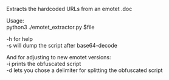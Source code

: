 Extracts the hardcoded URLs from an emotet .doc 

Usage:  
python3 ./emotet_extractor.py $file

-h for help  
-s will dump the script after base64-decode


And for adjusting to new emotet versions:  
-i prints the obfuscated script  
-d lets you chose a delimiter for splitting the obfuscated script

